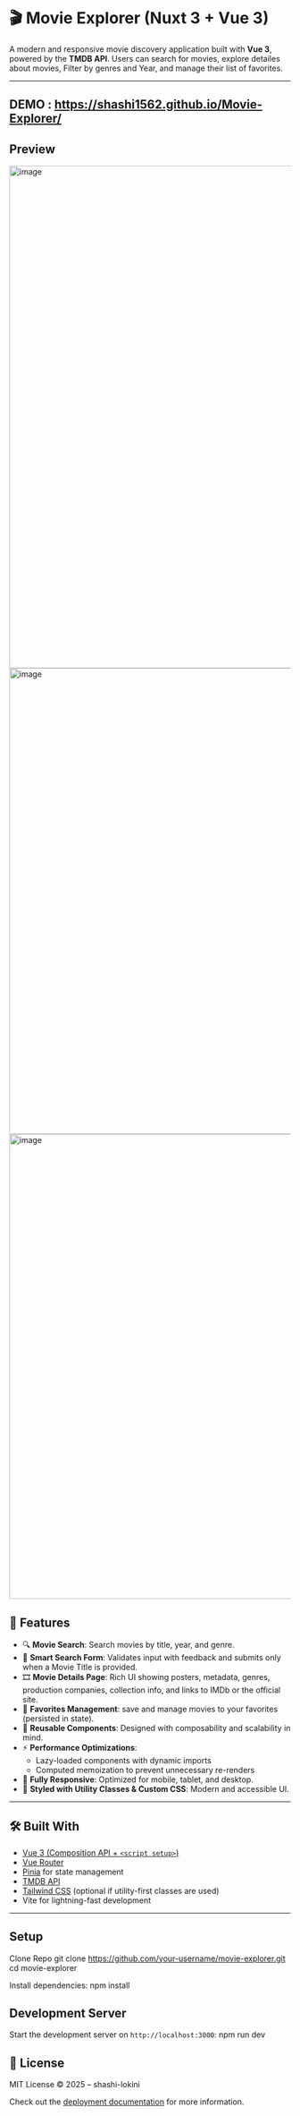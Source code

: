 # 🎬 Movie Explorer (Nuxt 3 + Vue 3)

A modern and responsive movie discovery application built with **Vue 3**, powered by the **TMDB API**. Users can search for movies, explore detailes about movies, Filter by genres and Year, and manage their list of favorites.

---

## DEMO : https://shashi1562.github.io/Movie-Explorer/

## Preview
<img width="1915" height="898" alt="image" src="https://github.com/user-attachments/assets/2f52c02b-882d-491c-a4d2-e520426fa3b7" />
<img width="1918" height="833" alt="image" src="https://github.com/user-attachments/assets/0c99ffcf-f394-4f37-912f-df2cd877a560" />
<img width="1902" height="831" alt="image" src="https://github.com/user-attachments/assets/01c357e1-e797-4a0d-b3ce-3ea2ada28f21" />


## 🚀 Features

- 🔍 **Movie Search**: Search movies by title, year, and genre.
- 🧠 **Smart Search Form**: Validates input with feedback and submits only when a Movie Title is provided.
- 🎞️ **Movie Details Page**: Rich UI showing posters, metadata, genres, production companies, collection info, and links to IMDb or the official site.
- 💾 **Favorites Management**: save and manage movies to your favorites (persisted in state).
- 🧱 **Reusable Components**: Designed with composability and scalability in mind.
- ⚡ **Performance Optimizations**:
  - Lazy-loaded components with dynamic imports
  - Computed memoization to prevent unnecessary re-renders
- 📱 **Fully Responsive**: Optimized for mobile, tablet, and desktop.
- 🎨 **Styled with Utility Classes & Custom CSS**: Modern and accessible UI.

---

## 🛠️ Built With

- [Vue 3 (Composition API + `<script setup>`)](https://vuejs.org)
- [Vue Router](https://router.vuejs.org)
- [Pinia](https://pinia.vuejs.org) for state management
- [TMDB API](https://www.themoviedb.org/documentation/api)
- [Tailwind CSS](https://tailwindcss.com) (optional if utility-first classes are used)
- Vite for lightning-fast development

---

## Setup
Clone Repo
git clone https://github.com/your-username/movie-explorer.git
cd movie-explorer


Install dependencies:
npm install


## Development Server
Start the development server on `http://localhost:3000`:
npm run dev

## 📜 License
MIT License © 2025 – shashi-lokini

Check out the [deployment documentation](https://nuxt.com/docs/getting-started/deployment) for more information.
